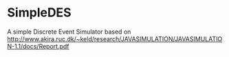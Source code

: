 # SimpleDES
A simple Discrete Event Simulator based on http://www.akira.ruc.dk/~keld/research/JAVASIMULATION/JAVASIMULATION-1.1/docs/Report.pdf
